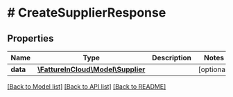 # # CreateSupplierResponse

## Properties

Name | Type | Description | Notes
------------ | ------------- | ------------- | -------------
**data** | [**\FattureInCloud\Model\Supplier**](Supplier.md) |  | [optional]

[[Back to Model list]](../../README.md#models) [[Back to API list]](../../README.md#endpoints) [[Back to README]](../../README.md)
